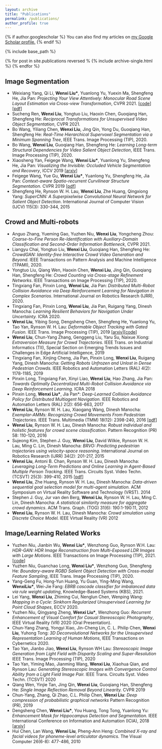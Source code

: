 ```yaml
---
layout: archive
title: "Publications"
permalink: /publications/
author_profile: true
---
```


{% if author.googlescholar %}
  You can also find my articles on <u><a href="{{author.googlescholar}}">my Google Scholar profile</a>.</u>
{% endif %}

{% include base_path %}

{% for post in site.publications reversed %
  {% include archive-single.html %}
{% endfor %}

## Image Segmentation
* Weixiang Yang, Qi Li, **Wenxi Liu\***, Yuanlong Yu, Yuexin Ma, Shengfeng He, Jia Pan: *Projecting Your View Attentively: Monocular Road Scene Layout Estimation via Cross-view Transformation*, CVPR 2021. [[code](https://github.com/JonDoe-297/cross-view)][[pdf](https://github.com/wenxiliu/wenxiliu.github.io/blob/master/files/CVPR21_Crossview.pdf)]
* Sucheng Ren, **Wenxi Liu**, Yongtuo Liu, Haoxin Chen, Guoqiang Han, Shengfeng He: *Reciprocal Transformations for Unsupervised Video Object Segmentation*, CVPR 2021.
* Bo Wang, Yiliang Chen, **Wenxi Liu**, Jing Qin, Yong Du, Guoqiang Han, Shengfeng He: *Real-Time Hierarchical Supervoxel Segmentation via a Minimum Spanning Tree*, IEEE Trans. Image Processing (TIP), 2020.
* Bo Wang, **Wenxi Liu**, Guoqiang Han, Shengfeng He: *Learning Long-term Structural Dependencies for Video Salient Object Detection*, IEEE Trans. Image Processing (TIP), 2020.
* Xiaosheng Yan, Feigege Wang, **Wenxi Liu\***, Yuanlong Yu, Shengfeng He, Jia Pan: *Visualizing the Invisible: Occluded Vehicle Segmentation and Recovery*, ICCV 2019 [[arxiv](https://arxiv.org/abs/1907.09381)]
* Feigege Wang, Yue Gu, **Wenxi Liu\***, Yuanlong Yu, Shengfeng He, Jia Pan: *Context-aware Spatio-recurrent Curvilinear Structure Segmentation.* CVPR 2019 [[pdf](http://openaccess.thecvf.com/content_CVPR_2019/papers/Wang_Context-Aware_Spatio-Recurrent_Curvilinear_Structure_Segmentation_CVPR_2019_paper.pdf)]
* Shengfeng He, Rynson W. H. Lau, **Wenxi Liu**, Zhe Huang, Qingxiong Yang: *SuperCNN: A Superpixelwise Convolutional Neural Network for Salient Object Detection*. International Journal of Computer Vision (IJCV) 115(3): 330-344, 2015 

## Crowd and Multi-robots
* Anguo Zhang, Yueming Gao, Yuzhen Niu, **Wenxi Liu**, Yongcheng Zhou: *Coarse-to-Fine Person Re-Identification with Auxiliary-Domain Classification and Second-Order Information Bottleneck*, CVPR 2021.
* Liangyu Chai, Yongtuo Liu, **Wenxi Liu**, Guoqiang Han, Shengfeng He: *CrowdGAN: Identity-free Interactive Crowd Video Generation and Beyond*. IEEE Transactions on Pattern Analysis and Machine Intelligence (TPAMI), 2020.
* Yongtuo Liu, Qiang Wen, Haoxin Chen, **Wenxi Liu**, Jing Qin, Guoqiang Han, Shengfeng He: *Crowd Counting via Cross-stage Refinement Networks*. IEEE Transactions on Image Processing (TIP), 2020.
* Tingxiang Fan, Pinxin Long, **Wenxi Liu**, Jia Pan: *Distributed Multi-Robot Collision Avoidance via Deep Reinforcement Learning for Navigation in Complex Scenarios*. International Journal on Robotics Research (IJRR), 2020.
* Tingxiang Fan, Pinxin Long, **Wenxi Liu**, Jia Pan, Ruigang Yang, Dinesh Manocha: *Learning Resilient Behaviors for Navigation Under Uncertainty.* ICRA 2020.
* **Wenxi Liu**, Yibing Song, Dengsheng Chen, Shengfeng He, Yuanlong Yu, Tao Yan, Rynson W. H. Lau: *Deformable Object Tracking with Gated Fusion.* IEEE Trans. Image Processing (TIP), 2019 [[arxiv](https://arxiv.org/abs/1809.10417)][[code](https://github.com/magiratex34/deform_tracking)]
* **Wenxi Liu**, Chun-Yang Zhang, Genggeng Liu, Yaru Su, Naixue Xiong: *Extraversion Measure for Crowd Trajectories.* IEEE Trans. on Industrial Informatics (TII), Special Section on Emerging Trends Issues and Challenges in Edge Artificial Intelligence, 2019 
* Tingxiang Fan, Xinjing Cheng, Jia Pan, Pinxin Long, **Wenxi Liu**, Ruigang Yang, Dinesh Manocha: *Getting Robots Unfrozen and Unlost in Dense Pedestrian Crowds.* IEEE Robotics and Automation Letters (RAL) 4(2): 1178-1185, 2019 
* Pinxin Long, Tingxiang Fan, Xinyi Liao, **Wenxi Liu**, Hao Zhang, Jia Pan: *Towards Optimally Decentralized Multi-Robot Collision Avoidance via Deep Reinforcement Learning.* ICRA 2018
* Pinxin Long, **Wenxi Liu\***, Jia Pan\*: *Deep-Learned Collision Avoidance Policy for Distributed Multiagent Navigation.* IEEE Robotics and Automation Letters (RAL) 2(2): 656-663, 2017 
* **Wenxi Liu**, Rynson W. H. Lau, Xiaogang Wang, Dinesh Manocha: *Exemplar-AMMs: Recognizing Crowd Movements From Pedestrian Trajectories*. IEEE Trans. Multimedia (TMM) 18(12): 2398-240, 2016 [[pdf](http://www.cs.cityu.edu.hk/~rynson/papers/tmm16.pdf)]
* **Wenxi Liu**, Rynson W. H. Lau, Dinesh Manocha: *Robust individual and holistic features for crowd scene classification*. Pattern Recognition (PR) 58: 110-120, 2016
* Sujeong Kim, Stephen J. Guy, **Wenxi Liu**, David Wilkie, Rynson W. H. Lau, Ming C. Lin, Dinesh Manocha: *BRVO: Predicting pedestrian trajectories using velocity-space reasoning*. International Journal on Robotics Research (IJRR) 34(2): 201-217, 2015
* **Wenxi Liu**, Antoni B. Chan, Rynson W. H. Lau, Dinesh Manocha: *Leveraging Long-Term Predictions and Online Learning in Agent-Based Multiple Person Tracking*. IEEE Trans. Circuits Syst. Video Techn. (TCSVT) 25(3): 399-410, 2015 [[pdf](http://www.cs.cityu.edu.hk/~rynson/papers/tcsvt15.pdf)]
* **Wenxi Liu**, Zhe Huang, Rynson W. H. Lau, Dinesh Manocha: *Data-driven sequential goal selection model for multi-agent simulation.* ACM Symposium on Virtual Reality Software and Technology (VRST). 2014
* Stephen J. Guy, Jur van den Berg, **Wenxi Liu**, Rynson W. H. Lau, Ming C. Lin, Dinesh Manocha: *A statistical similarity measure for aggregate crowd dynamics*. ACM Trans. Graph. (TOG) 31(6): 190:1-190:11, 2012
* **Wenxi Liu**, Rynson W. H. Lau, Dinesh Manocha: *Crowd simulation using Discrete Choice Model.* IEEE Virtual Reality (VR) 2012


## Image/Learning Related Works
* Yuzhen Niu, Jianbin Wu, **Wenxi Liu\***, Wenzhong Guo, Rynson W.H. Lau: *HDR-GAN: HDR Image Reconstruction from Multi-Exposed LDR Images with Large Motions*. IEEE Transactions on Image Processing (TIP), 2021. [[code](https://github.com/nonu116/HDR-GAN)]
* Yuzhen Niu, Guanchao Long, **Wenxi Liu\***, Wenzhong Guo, Shengfeng He: *Boundary-aware RGBD Salient Object Detection with Cross-modal Feature Sampling*, IEEE Trans. Image Processing (TIP), 2020.
* Yang-Geng Fu, Hong-Yun Huang, Yu Guan, Ying-Ming Wang, **WenxiLiu\***, Wei-Jie Fang: *EBRB cascade classifier for imbalanced data via rule weight updating*, Knowledge-Based Systems (KBS), 2021.
* Lei Yang, **Wenxi Liu**, Zhiming Cui, Nenglun Chen, Wenping Wang: *Mapping in a Cycle: Sinkhorn Regularized Unsupervised Learning for Point Cloud Shapes*, ECCV 2020.
* Yuzhen Niu, Qingyang Zheng, **Wenxi Liu\***, Wenzhong Guo: *Recurrent Enhancement of Visual Comfort for Casual Stereoscopic Photography*, IEEE Virtual Reality (VR) 2020 (Oral Presentation). 
* Chun-Yang Zhang, Yongyi Xiao, Jin-Cheng Lin, C. L. Philip Chen, **Wenxi Liu**, Yuhong Tong: *3D Deconvolutional Networks for the Unsupervised Representation Learning of Human Motions*, IEEE Transactions on Cybernetics 2020.
* Tao Yan, Jianbo Jiao, **Wenxi Liu**, Rynson WH Lau: *Stereoscopic Image Generation from Light Field with Disparity Scaling and Super-Resolution* IEEE Trans. Image Processing (TIP), 2020
* Tao Yan, Yiming Mao, Jianming Wang, **Wenxi Liu**, Xiaohua Qian, and Rynson Lau: *Generating Stereoscopic Images with Convergence Control Ability from a Light Field Image Pair.* IEEE Trans. Circuits Syst. Video Techn. (TCSVT) 2020
* Qiang Wen, Yinjie Tan, Jing Qin, **Wenxi Liu**, Guoqiang Han, Shengfeng He: *Single Image Reflection Removal Beyond Linearity.* CVPR 2019
* Chun-Yang, Zhang, Qi Zhao, C.L. Philip Chen, **Wenxi Liu**: *Deep compression of probabilistic graphical networks* Pattern Recognition (PR), 2019
* Dengsheng Chen, **Wenxi Liu\***, You Huang, Tong Tong, Yuanlong Yu: *Enhancement Mask for Hippocampus Detection and Segmentation.* IEEE International Conference on Information and Automation (ICIA), 2018 [[arxiv](https://arxiv.org/abs/1902.04244)]
* Hui Chen, Lan Wang, **Wenxi Liu**, Pheng-Ann Heng: *Combined X-ray and facial videos for phoneme-level articulator dynamics.* The Visual Computer 26(6-8): 477-486, 2010

